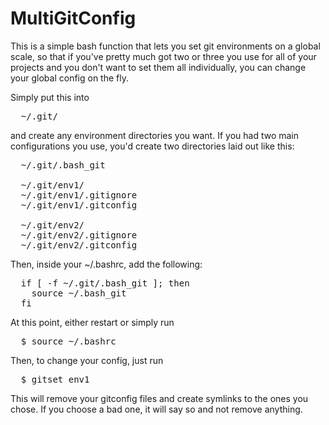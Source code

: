 MultiGitConfig
==============

This is a simple bash function that lets you set git environments on a global scale, so that if you've pretty much got two or three you use for all of your projects and you don't want to set them all individually, you can change your global config on the fly.

Simply put this into

<pre>
  ~/.git/
</pre>

and create any environment directories you want. If you had two main configurations you use, you'd create two directories laid out like this:

<pre>
  ~/.git/.bash_git

  ~/.git/env1/
  ~/.git/env1/.gitignore
  ~/.git/env1/.gitconfig

  ~/.git/env2/
  ~/.git/env2/.gitignore
  ~/.git/env2/.gitconfig
</pre>

Then, inside your ~/.bashrc, add the following:

<pre>
  if [ -f ~/.git/.bash_git ]; then
    source ~/.bash_git
  fi
</pre>


At this point, either restart or simply run

<pre>
  $ source ~/.bashrc
</pre>


Then, to change your config, just run

<pre>
  $ gitset env1
</pre>


This will remove your gitconfig files and create symlinks to the ones you chose. If you choose a bad one, it will say so and not remove anything.